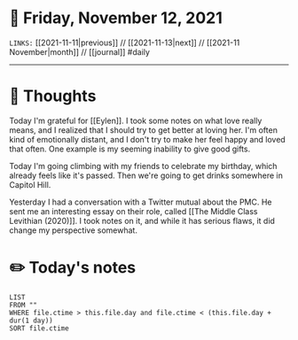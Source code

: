 # 📅 Friday, November 12, 2021
`LINKS:` [[2021-11-11|previous]] // [[2021-11-13|next]] // [[2021-11 November|month]] // [[journal]] 
#daily

---
# 💭 Thoughts
Today I'm grateful for [[Eylen]]. I took some notes on what love really means, and I realized that I should try to get better at loving her. I'm often kind of emotionally distant, and I don't try to make her feel happy and loved that often. One example is my seeming inability to give good gifts. 

Today I'm going climbing with my friends to celebrate my birthday, which already feels like it's passed. Then we're going to get drinks somewhere in Capitol Hill. 

Yesterday I had a conversation with a Twitter mutual about the PMC. He sent me an interesting essay on their role, called [[The Middle Class Levithian (2020)]]. I took notes on it, and while it has serious flaws, it did change my perspective somewhat. 

# ✏️ Today's notes
```dataview
LIST 
FROM ""
WHERE file.ctime > this.file.day and file.ctime < (this.file.day + dur(1 day))
SORT file.ctime
```
